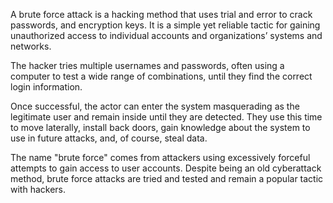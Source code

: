 A brute force attack is a hacking method that uses trial and error to crack passwords, and encryption keys. It is a simple yet reliable tactic for gaining unauthorized access to individual accounts and organizations’ systems and networks. 

The hacker tries multiple usernames and passwords, often using a computer to test a wide range of combinations, until they find the correct login information.

Once successful, the actor can enter the system masquerading as the legitimate user and remain inside until they are detected. They use this time to move laterally, install back doors, gain knowledge about the system to use in future attacks, and, of course, steal data.

The name "brute force" comes from attackers using excessively forceful attempts to gain access to user accounts. Despite being an old cyberattack method, brute force attacks are tried and tested and remain a popular tactic with hackers.